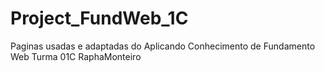# Project_FundWeb_1C
Paginas usadas e adaptadas do Aplicando Conhecimento de Fundamento Web Turma 01C RaphaMonteiro
